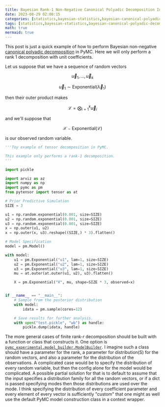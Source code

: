 ```yaml
---
title: Bayesian Rank-1 Non-Negative Canonical Polyadic Decomposition In PyMC
date: 2023-08-29 02:00:15
categories: [statistics,bayesian-statistics,bayesian-canonical-polyadic-decomposition,bayesian-non-negative-canonical-polyadic-decomposition]
tags: [statistics,bayesian-statistics,bayesian-canonical-polyadic-decomposition,bayesian-non-negative-canonical-polyadic-decomposition]
math: true
mermaid: true
---
```


This post is just a quick example of how to perform Bayesian non-negative [canonical polyadic decomposition](https://en.wikipedia.org/wiki/Tensor_rank_decomposition) in PyMC. Here we will only perform a rank 1 decomposition with unit coefficients.

Let us suppose that we have a sequence of random vectors

$$\vec u_1, \ldots, \vec u_k$$

$$\vec u_1 \sim \text{Exponential}(\vec \lambda_1)$$

then their outer product makes

$$\mathcal{L} = \bigotimes_{i=1}^k \vec u_i$$

and we'll suppose that 

$$\mathcal{X} \sim \text{Exponential}(\mathcal{L})$$

is our observed random variable.


```python
'''Toy example of tensor decomposition in PyMC.

This example only performs a rank-1 decomposition.
'''

import pickle

import arviz as az
import numpy as np
import pymc as pm
from pytensor import tensor as at

# Prior Predictive Simulation
SIZE = 3

u1 = np.random.exponential(0.001, size=SIZE)
u2 = np.random.exponential(0.001, size=SIZE)
u3 = np.random.exponential(0.001, size=SIZE)
x = np.outer(u1, u2)
x = np.outer(x, u3).reshape((SIZE,) * 3).flatten()

# Model Specification
model = pm.Model()

with model:
    u1 = pm.Exponential("u1", lam=1, size=SIZE)
    u2 = pm.Exponential("u2", lam=1, size=SIZE)
    u3 = pm.Exponential("u3", lam=1, size=SIZE)
    mu = at.outer(at.outer(u1, u2), u3).flatten()

    X = pm.Exponential("X", mu, shape=SIZE * 3, observed=x)


if __name__ == "__main__":
    # Sample from the posterior distribution
    with model:
        idata = pm.sample(cores=12)

    # Save results for further analysis.
    with open("test.pickle", "wb") as handle:
        pickle.dump(idata, handle)
```

The more general cases of finite rank-$r$ decomposition should be built with a function or class that constructs it. One option is [`pymc_experimental.model_builder.ModelBuilder`](https://www.pymc.io/projects/experimental/en/latest/generated/pymc_experimental.model_builder.ModelBuilder.html). I imagine such a class should have a parameter for the rank, a parameter for distribution(S) for the random vectors, and also a parameter for the distribution of the observations. A complicated case would be to specify the distribution of every random variable, but then the config alone for the model would be complicated. A possible partial solution for that is to default to assume that the input specifies a distribution family for all the random vectors, or if a dict is passed specifying modes then those distributions are used over the mode. I think specifying the distribution of every coefficient parameter and every element of every vector is sufficiently "custom" that one might as well use the default PyMC model construction class in a context wrapper.
